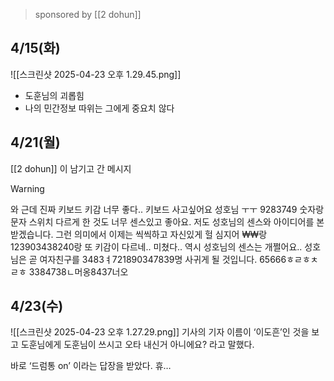 
> sponsored by [[2 dohun]]

## 4/15(화)
![[스크린샷 2025-04-23 오후 1.29.45.png]]
- 도훈님의 괴롭힘
- 나의 민간정보 따위는 그에게 중요치 않다

## 4/21(월)
[[2 dohun]] 이 남기고 간 메시지 
> [!warning] 
> 와 근데 진짜 키보드 키감 너무 좋다.. 키보드 사고싶어요 성호님 ㅜㅜ 9283749 숫자랑 문자 스위치 다르게 한 것도 너무 센스있고 좋아요. 저도 성호님의 센스와 아이디어를 본받겠습니다. 그런 의미에서 이제는 씩씩하고 자신있게 헐 심지어 ₩₩랑 123903438240랑 또 키감이 다르네.. 미쳤다.. 역시 성호님의 센스는 개쩔어요.. 성호님은 곧 여자친구를 3483ㅕ721890347839명 사귀게 될 것입니다. 65666ㅎㄹㅎㅊㄹㅎ  3384738ㄴ머옹8437너오

## 4/23(수)
![[스크린샷 2025-04-23 오후 1.27.29.png]]
기사의 기자 이름이 ‘이도흔’인 것을 보고 
도훈님에게 도훈님이 쓰시고 오타 내신거 아니에요? 라고 말했다. 

바로 ‘드럼통 on’ 이라는 답장을 받았다. 
휴…